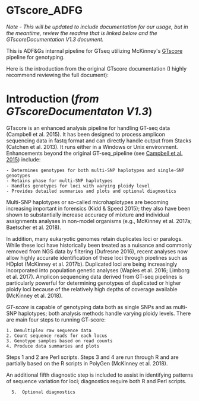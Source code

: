 # GTscore_ADFG
*Note - This will be updated to include documentation for our usage, but in the meantime, review the readme that is linked below and the GTscoreDocumentation V1.3 document.*

This is ADF&Gs internal pipeline for GTseq utilizing McKinney's [GTscore](https://github.com/gjmckinney/GTscore) pipeline for genotyping. 

Here is the introduction from the original GTscore documentation (I highly recommend reviewing the full document):


# Introduction (*from GTscoreDocumentaton V1.3*)
GTscore is an enhanced analysis pipeline for handling GT-seq data (Campbell et al. 2015).  It has been designed to process amplicon sequencing data in fastq format and can directly handle output from Stacks (Catchen et al. 2013). It runs either in a Windows or Unix environment. Enhancements beyond the original GT-seq_pipeline (see [Campbell et al. 2015](https://github.com/GTseq/GTseq-Pipeline)) include:

    - Determines genotypes for both multi-SNP haplotypes and single-SNP genotypes
    - Retains phase for multi-SNP haplotypes
    - Handles genotypes for loci with varying ploidy level
    - Provides detailed summaries and plots and optional diagnostics

Multi-SNP haplotypes or so-called microhaplotypes are becoming increasing important in forensics (Kidd & Speed 2015); they also have been shown to substantially increase accuracy of mixture and individual assignments analyses in non-model organisms (e.g., McKinney et al. 2017a; Baetscher et al. 2018).   

In addition, many eukaryotic genomes retain duplicates loci or paralogs. While these loci have historically been treated as a nuisance and commonly removed from NGS data by filtering (Dufresne 2016), recent analyses now allow highly accurate identification of these loci through pipelines such as HDplot (McKinney et al. 2017b). Duplicated loci are being increasingly incorporated into population genetic analyses (Waples et al. 2016; Limborg et al. 2017). Amplicon sequencing data derived from GT-seq pipelines is particularly powerful for determining genotypes of duplicated or higher ploidy loci because of the relatively high depths of coverage available (McKinney et al. 2018).

*GT-score* is capable of genotyping data both as single SNPs and as multi-SNP haplotypes; both analysis methods handle varying ploidy levels. There are main four steps to running GT-score:

    1. Demultiplex raw sequence data
    2. Count sequence reads for each locus
    3. Genotype samples based on read counts
    4. Produce data summaries and plots
    
Steps 1 and 2 are Perl scripts. Steps 3 and 4 are run through R and are partially based on the R scripts in PolyGen (McKinney et al. 2018).

An additional fifth diagnostic step is included to assist in identifying patterns of sequence variation for loci; diagnostics require both R and Perl scripts.

      5.  Optional diagnostics



